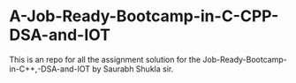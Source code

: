 # A-Job-Ready-Bootcamp-in-C-CPP-DSA-and-IOT
This is an repo for all the assignment solution for the Job-Ready-Bootcamp-in-C++,-DSA-and-IOT by Saurabh Shukla sir.
